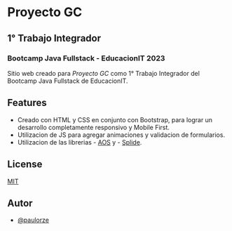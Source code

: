 # Proyecto GC
## 1° Trabajo Integrador
### Bootcamp Java Fullstack - EducacionIT 2023

Sitio web creado para *Proyecto GC* como 1° Trabajo Integrador del Bootcamp Java Fullstack de EducacionIT.


## Features

- Creado con HTML y CSS en conjunto con Bootstrap, para lograr un desarrollo completamente responsivo y Mobile First.
- Utilizacion de JS para agregar animaciones y validacion de formularios.
- Utilizacion de las librerias - [AOS](https://michalsnik.github.io/aos/) y - [Splide](https://splidejs.com/).


## License

[MIT](https://choosealicense.com/licenses/mit/)


## Autor

- [@paulorze](https://www.github.com/paulorze)
